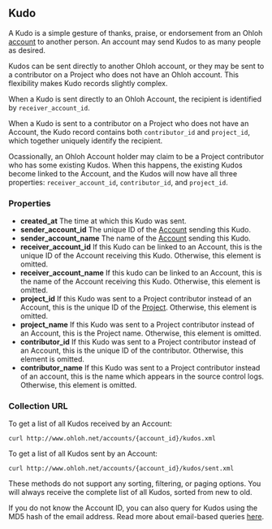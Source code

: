 ## Kudo
A Kudo is a simple gesture of thanks, praise, or endorsement from an Ohloh [account](/reference/account.md) to another person. An account may send Kudos to as many people as desired.

Kudos can be sent directly to another Ohloh account, or they may be sent to a contributor on a Project who does not have an Ohloh account. This flexibility makes Kudo records slightly complex.

When a Kudo is sent directly to an Ohloh Account, the recipient is identified by `receiver_account_id`.

When a Kudo is sent to a contributor on a Project who does not have an Account, the Kudo record contains both `contributor_id` and `project_id`, which together uniquely identify the recipient.

Ocassionally, an Ohloh Account holder may claim to be a Project contributor who has some existing Kudos. When this happens, the existing Kudos become linked to the Account, and the Kudos will now have all three properties: `receiver_account_id`, `contributor_id`, and `project_id`.

### Properties
+ __created_at__
    The time at which this Kudo was sent.
+ __sender_account_id__
    The unique ID of the [Account](account.md) sending this Kudo.
+ __sender_account_name__
    The name of the [Account](account.md) sending this Kudo. 
+ __receiver_account_id__
    If this Kudo can be linked to an Account, this is the unique ID of the Account receiving this Kudo. Otherwise, this element is omitted.
+ __receiver_account_name__
    If this kudo can be linked to an Account, this is the name of the Account receiving this Kudo. Otherwise, this element is omitted.
+ __project_id__
    If this Kudo was sent to a Project contributor instead of an Account, this is the unique ID of the [Project](project.md). Otherwise, this element is omitted.
+ __project_name__
    If this Kudo was sent to a Project contributor instead of an Account, this is the Project name. Otherwise, this element is omitted.
+ __contributor_id__
    If this Kudo was sent to a Project contributor instead of an Account, this is the unique ID of the contributor. Otherwise, this element is omitted.
+ __contributor_name__
    If this Kudo was sent to a Project contributor instead of an account, this is the name which appears in the source control logs. Otherwise, this element is omitted. 

### Collection URL
To get a list of all Kudos received by an Account:
```shell
curl http://www.ohloh.net/accounts/{account_id}/kudos.xml
```
To get a list of all Kudos sent by an Account:
```shell
curl http://www.ohloh.net/accounts/{account_id}/kudos/sent.xml 
```
These methods do not support any sorting, filtering, or paging options. You will always receive the complete list of all Kudos, sorted from new to old.

If you do not know the Account ID, you can also query for Kudos using the MD5 hash of the email address. Read more about email-based queries [here](/email_lookup.md).

